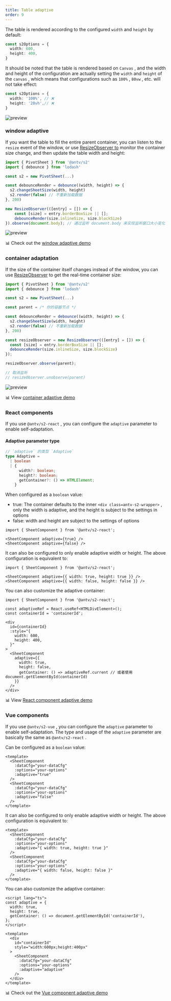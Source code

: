 ```yaml
---
title: Table adaptive
order: 9
---
```


The table is rendered according to the configured `width` and `height` by default:

```ts
const s2Options = {
  width: 600,
  height: 400,
}
```

It should be noted that the table is rendered based on `Canvas` , and the width and height of the configuration are actually setting the `width` and `height` of the `canvas` , which means that configurations such as `100%` , `80vw` , etc. will not take effect:

```ts
const s2Options = {
  width: '100%', // ❌
  height: '20vh',// ❌
}
```

![preview](https://gw.alipayobjects.com/zos/antfincdn/WmM9%24SLfu/2396a53f-8946-497a-9e68-fd89f01077ff.png)

### window adaptive

If you want the table to fill the entire parent container, you can listen to the `resize` event of the window, or use [ResizeObserver to](https://developer.mozilla.org/zh-CN/docs/Web/API/ResizeObserver) monitor the container size change, and then update the table width and height:

```ts
import { PivotSheet } from '@antv/s2'
import { debounce } from 'lodash'

const s2 = new PivotSheet(...)

const debounceRender = debounce((width, height) => {
  s2.changeSheetSize(width, height)
  s2.render(false) // 不重新加载数据
}, 200)

new ResizeObserver(([entry] = []) => {
    const [size] = entry.borderBoxSize || [];
    debounceRender(size.inlineSize, size.blockSize)
}).observe(document.body); // 通过监听 document.body 来实现监听窗口大小变化
```

![preview](https://gw.alipayobjects.com/zos/antfincdn/8kmgXX%267U/Kapture%2525202021-11-23%252520at%25252017.59.16.gif)

​📊 Check out the [window adaptive demo](/examples/layout/adaptive#window-adaptation)

### container adaptation

If the size of the container itself changes instead of the window, you can use [ResizeObserver](https://developer.mozilla.org/zh-CN/docs/Web/API/ResizeObserver) to get the real-time container size:

```ts
import { PivotSheet } from '@antv/s2'
import { debounce } from 'lodash'

const s2 = new PivotSheet(...)

const parent = /* 你的容器节点 */

const debounceRender = debounce((width, height) => {
  s2.changeSheetSize(width, height)
  s2.render(false) // 不重新加载数据
}, 200)

const resizeObserver = new ResizeObserver(([entry] = []) => {
  const [size] = entry.borderBoxSize || [];
  debounceRender(size.inlineSize, size.blockSize)
});

resizeObserver.observe(parent);

// 取消监听
// resizeObserver.unobserve(parent)
```

![preview](https://gw.alipayobjects.com/zos/antfincdn/IFNNjZ862/Kapture%2525202021-11-23%252520at%25252019.07.37.gif)

​📊 View [container adaptive demo](/examples/layout/adaptive#container-adaptation)

### React components

If you use `@antv/s2-react` , you can configure the `adaptive` parameter to enable self-adaptation.

#### Adaptive parameter type

```ts
// `adaptive` 的类型 `Adaptive`
type Adaptive =
  | boolean
  | {
      width?: boolean;
      height?: boolean;
      getContainer?: () => HTMLElement;
    }
```

When configured as a `boolean` value:

* true: The container defaults to the inner `<div class=antv-s2-wrapper>` , only the width is adaptive, and the height is subject to the settings in options
* false: width and height are subject to the settings of options

```tsx
import { SheetComponent } from '@antv/s2-react';

<SheetComponent adaptive={true} />
<SheetComponent adaptive={false} />
```

It can also be configured to only enable adaptive width or height. The above configuration is equivalent to:

```tsx
import { SheetComponent } from '@antv/s2-react';

<SheetComponent adaptive={{ width: true, height: true }} />
<SheetComponent adaptive={{ width: false, height: false }} />
```

You can also customize the adaptive container:

```tsx
import { SheetComponent } from '@antv/s2-react';

const adaptiveRef = React.useRef<HTMLDivElement>();
const containerId = 'containerId';

<div
  id={containerId}
  :style="{
    width: 600,
    height: 400,
  }"
>
  <SheetComponent
    adaptive={{
      width: true,
      height: false,
      getContainer: () => adaptiveRef.current // 或者使用 document.getElementById(containerId)
    }}
  />
</div>
```

​📊 View [React component adaptive demo](/examples/layout/adaptive#react-adaptive)

### Vue components

If you use `@antv/s2-vue` , you can configure the `adaptive` parameter to enable self-adaptation. The type and usage of the `adaptive` parameter are basically the same as `@antv/s2-react` .

Can be configured as a `boolean` value:

```tsx
<template>
  <SheetComponent
    :dataCfg="your-dataCfg"
    :options="your-options"
    :adaptive="true"
  />
  <SheetComponent
    :dataCfg="your-dataCfg"
    :options="your-options"
    :adaptive="false"
  />
</template>
```

It can also be configured to only enable adaptive width or height. The above configuration is equivalent to:

```tsx
<template>
  <SheetComponent
    :dataCfg="your-dataCfg"
    :options="your-options"
    :adaptive="{ width: true, height: true }"
  />
  <SheetComponent
    :dataCfg="your-dataCfg"
    :options="your-options"
    :adaptive="{ width: false, height: false }"
  />
</template>
```

You can also customize the adaptive container:

```tsx
<script lang="ts">
const adaptive = {
  width: true,
  height: true,
  getContainer: () => document.getElementById('containerId'),
};
</script>

<template>
  <div
    id="containerId"
    style="width:600px;height:400px"
  >
    <SheetComponent
      :dataCfg="your-dataCfg"
      :options="your-options"
      :adaptive="adaptive"
    />
  </div>
</template>
```

​📊 Check out the [Vue component adaptive demo](https://codesandbox.io/s/vue-adaptive-demo-4pptyy?file=/src/App.vue)

